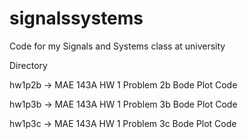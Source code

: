 # signalssystems
Code for my Signals and Systems class at university

Directory

hw1p2b -> MAE 143A HW 1 Problem 2b Bode Plot Code

hw1p3b -> MAE 143A HW 1 Problem 3b Bode Plot Code

hw1p3c -> MAE 143A HW 1 Problem 3c Bode Plot Code
